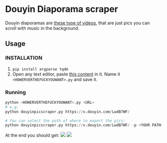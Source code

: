 # Douyin Diaporama scraper
Douyin diaporamas are [these type of videos](https://v.douyin.com/LwdB7WF/), that are just pics you can scroll with music in the background.
## Usage
### INSTALLATION
1. `pip install argparse tqdm`
2. Open any text editor, paste [this content](https://raw.githubusercontent.com/novitae/t/main/douyin%20diaporama%20video%20scraper/main.py) in it. Name it `<HOWERVERTHEFUCKYOUWANT>.py` and save it.
### Running
```python
python <HOWERVERTHEFUCKYOUWANT>.py <URL>
# e.g:
python douyinpicscraper.py https://v.douyin.com/LwdB7WF/

# You can select the path of where to export the pics:
python douyinpicscraper.py https://v.douyin.com/LwdB7WF/ -p <YOUR PATH>
```
At the end you should get:
![](https://github.com/novitae/t/blob/main/douyin%20diaporama%20video%20scraper/Capture%20d’écran%202022-02-21%20à%2022.41.20.png?raw=true)
![](https://github.com/novitae/t/blob/main/douyin%20diaporama%20video%20scraper/Capture%20d’écran%202022-02-21%20à%2022.41.16.png?raw=true)
